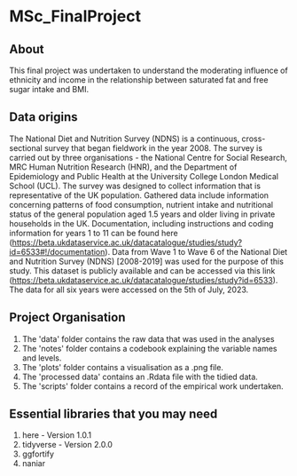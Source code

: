 # MSc_FinalProject

## About 
This final project was undertaken to understand the moderating influence of ethnicity and income in the relationship between saturated fat and free sugar intake and BMI. 

## Data origins 
The National Diet and Nutrition Survey (NDNS) is a continuous, cross-sectional survey that began fieldwork in the year 2008. The survey is carried out by three organisations - the National Centre for Social Research, MRC Human Nutrition Research (HNR), and the Department of Epidemiology and Public Health at the University College London Medical School (UCL). The survey was designed to collect information that is representative of the UK population. Gathered data include information concerning patterns of food consumption, nutrient intake and nutritional status of the general population aged 1.5 years and older living in private households in the UK. Documentation, including instructions and coding information for years 1 to 11 can be found here (https://beta.ukdataservice.ac.uk/datacatalogue/studies/study?id=6533#!/documentation). 
Data from Wave 1 to Wave 6 of the National Diet and Nutrition Survey (NDNS) [2008-2019] was used for the purpose of this study. This dataset is publicly available and can be accessed via this link (https://beta.ukdataservice.ac.uk/datacatalogue/studies/study?id=6533). The data for all six years were accessed on the 5th of July, 2023. 

## Project Organisation
1. The 'data' folder contains the raw data that was used in the analyses
2. The 'notes' folder contains a codebook explaining the variable names and levels.
3. The 'plots' folder contains a visualisation as a .png file.
4. The 'processed data' contains an .Rdata file with the tidied data.
5. The 'scripts' folder contains a record of the empirical work undertaken.

## Essential libraries that you may need 
1. here - Version 1.0.1
2. tidyverse - Version 2.0.0
3. ggfortify
4. naniar 
